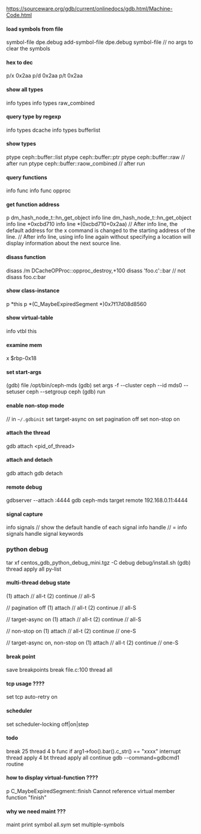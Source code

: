https://sourceware.org/gdb/current/onlinedocs/gdb.html/Machine-Code.html
#### load symbols from file
symbol-file dpe.debug
add-symbol-file dpe.debug
symbol-file // no args to clear the symbols

#### hex to dec 
p/x 0x2aa
p/d 0x2aa
p/t 0x2aa

#### show all types 
info types
info types raw_combined

#### query type by regexp
info types dcache
info types bufferlist

####  show types
ptype ceph::buffer::list
ptype ceph::buffer::ptr
ptype ceph::buffer::raw // after run
ptype ceph::buffer::raow_combined // after run

#### query functions
info func <regexp>
info func opproc

#### get function address 
p dm_hash_node_t::hn_get_object
info line dm_hash_node_t::hn_get_object
info line *0xcbd710
info line *(0xcbd710+0x2aa)
// After info line, the default address for the x command is changed to the starting address of the line.
// After info line, using info line again without specifying a location will display information about the next source line.

#### disass function
disass /m DCacheOPProc::opproc_destroy,+100
disass 'foo.c'::bar // not disass foo.c:bar

#### show class-instance
p *this
p *(C_MaybeExpiredSegment *)0x7f17d08d8560

#### show virtual-table
info vtbl this

#### examine mem
x $rbp-0x18

#### set start-args
(gdb) file /opt/bin/ceph-mds
(gdb) set args -f --cluster ceph --id mds0 --setuser ceph --setgroup ceph
(gdb) run

#### enable non-stop mode
// in `~/.gdbinit` 
set target-async on
set pagination off
set non-stop on

#### attach the thread
gdb attach <pid_of_thread>

#### attach and detach
gdb attach 
gdb detach

#### remote debug
gdbserver --attach :4444 <pid>
gdb ceph-mds
target remote 192.168.0.11:4444

#### signal capture
info signals // show the default handle of each signal
info handle  // = info signals
handle signal keywords

### python debug
tar xf centos_gdb_python_debug_mini.tgz -C debug
debug/install.sh
(gdb) thread apply all py-list

#### multi-thread debug state
(1) attach // all-t
(2) continue // all-S

// pagination off
(1) attach // all-t
(2) continue // all-S

// target-async on
(1) attach // all-t
(2) continue // all-S

// non-stop on
(1) attach // all-t
(2) continue // one-S

// target-async on, non-stop on
(1) attach // all-t
(2) continue // one-S 

#### break point
save breakpoints <filename>
break file.c:100 thread all

#### tcp usage ????
set tcp auto-retry on

#### scheduler
set scheduler-locking off|on|step 

#### todo
break 25 thread 4
b func if arg1->foo().bar().c_str() == "xxxx"
interrupt
thread apply 4 bt
thread apply all continue
gdb --command=gdbcmd1 routine

#### how to display virtual-function ????
p C_MaybeExpiredSegment::finish
Cannot reference virtual member function "finish"

#### why we need maint ???
maint print symbol all.sym 
set multiple-symbols
